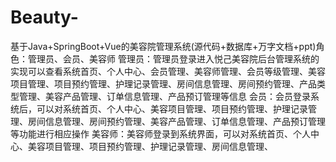 # Beauty-
基于Java+SpringBoot+Vue的美容院管理系统(源代码+数据库+万字文档+ppt)角色：管理员、会员、美容师  管理员：管理员登录进入悦己美容院后台管理系统的实现可以查看系统首页、个人中心、会员管理、美容师管理、会员等级管理、美容项目管理、项目预约管理、护理记录管理、房间信息管理、房间预约管理、产品类型管理、美容产品管理、订单信息管理、产品预订管理等信息  会员：会员登录系统后，可以对系统首页、个人中心、美容项目管理、项目预约管理、护理记录管理、房间信息管理、房间预约管理、美容产品管理、订单信息管理、产品预订管理等功能进行相应操作  美容师：美容师登录到系统界面，可以对系统首页、个人中心、美容项目管理、项目预约管理、护理记录管理、房间信息管理、
